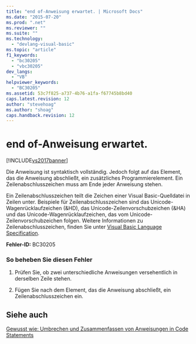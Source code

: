 ```yaml
---
title: "end of-Anweisung erwartet. | Microsoft Docs"
ms.date: "2015-07-20"
ms.prod: ".net"
ms.reviewer: ""
ms.suite: ""
ms.technology: 
  - "devlang-visual-basic"
ms.topic: "article"
f1_keywords: 
  - "bc30205"
  - "vbc30205"
dev_langs: 
  - "VB"
helpviewer_keywords: 
  - "BC30205"
ms.assetid: 53c7f825-a737-4b76-a1fa-f67745b8bd40
caps.latest.revision: 12
author: "stevehoag"
ms.author: "shoag"
caps.handback.revision: 12
---
```

# end of-Anweisung erwartet.
[!INCLUDE[vs2017banner](~/includes/vs2017banner.md)]

Die Anweisung ist syntaktisch vollständig. Jedoch folgt auf das Element, das die Anweisung abschließt, ein zusätzliches Programmierelement.  Ein Zeilenabschlusszeichen muss am Ende jeder Anweisung stehen.  
  
 Ein Zeilenabschlusszeichen teilt die Zeichen einer Visual Basic\-Quelldatei in Zeilen unter.  Beispiele für Zeilenabschlusszeichen sind das Unicode\-Wagenrücklaufzeichen \(&HD\), das Unicode\-Zeilenvorschubzeichen \(&HA\) und das Unicode\-Wagenrücklaufzeichen, das vom Unicode\-Zeilenvorschubzeichen folgen.  Weitere Informationen zu Zeilenabschlusszeichen, finden Sie unter [Visual Basic Language Specification](../../../visual-basic/reference/language-specification.md).  
  
 **Fehler\-ID:** BC30205  
  
### So beheben Sie diesen Fehler  
  
1.  Prüfen Sie, ob zwei unterschiedliche Anweisungen versehentlich in derselben Zeile stehen.  
  
2.  Fügen Sie nach dem Element, das die Anweisung abschließt, ein Zeilenabschlusszeichen ein.  
  
## Siehe auch  
 [Gewusst wie: Umbrechen und Zusammenfassen von Anweisungen in Code](../../../visual-basic/programming-guide/program-structure/how-to-break-and-combine-statements-in-code.md)   
 [Statements](../../../visual-basic/programming-guide/language-features/statements.md)